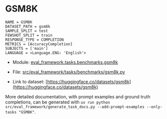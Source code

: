 # GSM8K

````
NAME = GSM8K
DATASET_PATH = gsm8k
SAMPLE_SPLIT = test
FEWSHOT_SPLIT = train
RESPONSE_TYPE = COMPLETION
METRICS = [AccuracyCompletion]
SUBJECTS = ['main']
LANGUAGE = <Language.ENG: 'English'>
````

- Module: [eval_framework.tasks.benchmarks.gsm8k](eval_framework.tasks.benchmarks.gsm8k)

- File: [src/eval_framework/tasks/benchmarks/gsm8k.py](../../src/eval_framework/tasks/benchmarks/gsm8k.py)

- Link to dataset: [https://huggingface.co/datasets/gsm8k](https://huggingface.co/datasets/gsm8k)

More detailed documentation, with prompt examples and ground truth completions, can be generated with `uv run python src/eval_framework/generate_task_docs.py --add-prompt-examples --only-tasks "GSM8K"`.
